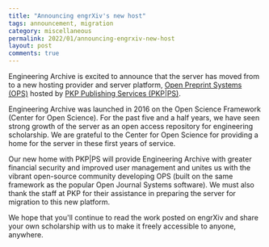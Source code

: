 ```yaml
---
title: "Announcing engrXiv's new host"
tags: announcement, migration
category: miscellaneous
permalink: 2022/01/announcing-engrxiv-new-host
layout: post
comments: true
---
```


Engineering Archive is excited to announce that the server has moved from to a new hosting provider and server platform, [Open Preprint Systems (OPS)](https://pkp.sfu.ca/ops/) hosted by [PKP Publishing Services (PKP|PS)](https://pkpservices.sfu.ca/).

Engineering Archive was launched in 2016 on the Open Science Framework (Center for Open Science). For the past five and a half years, we have seen strong growth of the server as an open access repository for engineering scholarship. We are grateful to the Center for Open Science for providing a home for the server in these first years of service.

Our new home with PKP|PS will provide Engineering Archive with greater financial security and improved user management and unites us with the vibrant open-source community developing OPS (built on the same framework as the popular Open Journal Systems software). We must also thank the staff at PKP for their assistance in preparing the server for migration to this new platform.

We hope that you'll continue to read the work posted on engrXiv and share your own scholarship with us to make it freely accessible to anyone, anywhere.
